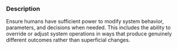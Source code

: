 ### Description

Ensure humans have sufficient power to modify system behavior, parameters, and decisions when needed. This includes the ability to override or adjust system operations in ways that produce genuinely different outcomes rather than superficial changes.
